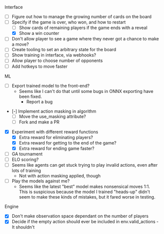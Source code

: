 Interface
- [ ] Figure out how to manage the growing number of cards on the board
- [ ] Specify if the game is over, who won, and how to restart
    - [ ] Show cards of remaining players if the game ends with a reveal
    - [x] Show a win counter
- [ ] Don't allow player to see a game where they never got a chance to make a move?
- [ ] Create tooling to set an arbitrary state for the board
- [ ] Show training in interface, via webhooks?
- [ ] Allow player to choose number of opponents
- [ ] Add hotkeys to move faster

ML
- [ ] Export trained model to the front-end?
    - Seems like I can't do that until some bugs in ONNX exporting have been fixed.
        - Report a bug
- [-] Implement action masking in algorithm
    - [ ] Move the use_masking attribute?
    - [ ] Fork and make a PR
- [x] Experiment with different reward functions
    - [x] Extra reward for eliminating players?
    - [x] Extra reward for getting to the end of the game?
    - [x] Extra reward for ending game faster?
- [ ] GA tournament
- [ ] ELO scoring?
- [ ] Seems like agents can get stuck trying to play invalid actions, even after lots of training
    - Not with action masking applied, though
- [ ] Play the models against me?
    - Seems like the latest "best" model makes nonsensical moves 1:1. This is suspicious because the model I trained "heads-up" didn't seem to make these kinds of mistakes, but it fared worse in testing.

Engine
- [x] Don't make observation space dependant on the number of players
- [x] Decide if the empty action should ever be included in env.valid_actions
        - It shouldn't
